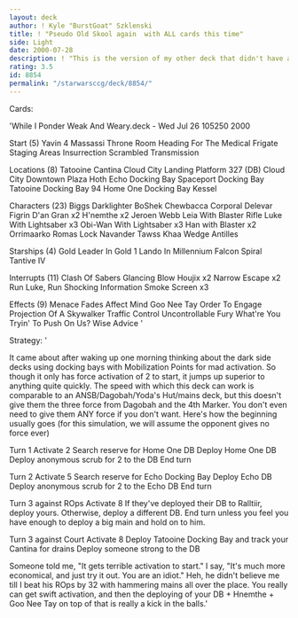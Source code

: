```yaml
---
layout: deck
author: ! Kyle "BurstGoat" Szklenski
title: ! "Pseudo Old Skool again  with ALL cards this time"
side: Light
date: 2000-07-28
description: ! "This is the version of my other deck that didn't have all the cards for some stupid reason. Stupid cut and paste doesn't even work"
rating: 3.5
id: 8854
permalink: "/starwarsccg/deck/8854/"
---
```

Cards: 

'While I Ponder Weak And Weary.deck - Wed Jul 26 105250 2000


Start (5)
Yavin 4 Massassi Throne Room
Heading For The Medical Frigate
Staging Areas
Insurrection
Scrambled Transmission

Locations (8)
Tatooine Cantina
Cloud City Landing Platform 327 (DB)
Cloud City Downtown Plaza
Hoth Echo Docking Bay
Spaceport Docking Bay
Tatooine Docking Bay 94
Home One Docking Bay
Kessel

Characters (23)
Biggs Darklighter
BoShek
Chewbacca
Corporal Delevar
Figrin D'an
Gran  x2
H'nemthe  x2
Jeroen Webb
Leia With Blaster Rifle
Luke With Lightsaber  x3
Obi-Wan With Lightsaber  x3
Han with Blaster x2
Orrimaarko
Romas Lock Navander
Tawss Khaa
Wedge Antilles

Starships (4)
Gold Leader In Gold 1
Lando In Millennium Falcon
Spiral
Tantive IV

Interrupts (11)
Clash Of Sabers
Glancing Blow
Houjix	x2
Narrow Escape  x2
Run Luke, Run
Shocking Information
Smoke Screen  x3

Effects (9)
Menace Fades
Affect Mind
Goo Nee Tay
Order To Engage
Projection Of A Skywalker
Traffic Control
Uncontrollable Fury
What're You Tryin' To Push On Us?
Wise Advice '

Strategy: '

It came about after waking up one morning thinking about the dark side decks using docking bays with Mobilization Points for mad activation. So though it only has force activation of 2 to start, it jumps up superior to anything quite quickly. The speed with which this deck can work is comparable to an ANSB/Dagobah/Yoda's Hut/mains deck, but this doesn't give them the three force from Dagobah and the 4th Marker. You don't even need to give them ANY force if you don't want. Here's how the beginning usually goes (for this simulation, we will assume the opponent gives no force ever)

Turn 1
Activate 2
Search reserve for Home One DB
Deploy Home One DB
Deploy anonymous scrub for 2 to the DB
End turn

Turn 2
Activate 5
Search reserve for Echo Docking Bay
Deploy Echo DB
Deploy anonymous scrub for 2 to the Echo DB
End turn

Turn 3 against ROps
Activate 8
If they've deployed their DB to Ralltiir, deploy yours. Otherwise, deploy a different DB.
End turn unless you feel you have enough to deploy a big main and hold on to him.

Turn 3 against Court
Activate 8
Deploy Tatooine Docking Bay and track your Cantina for drains
Deploy someone strong to the DB

Someone told me, "It gets terrible activation to start." I say, "It's much more economical, and just try it out. You are an idiot." Heh, he didn't believe me till I beat his ROps by 32 with hammering mains all over the place. You really can get swift activation, and then the deploying of your DB + Hnemthe + Goo Nee Tay on top of that is really a kick in the balls.'
